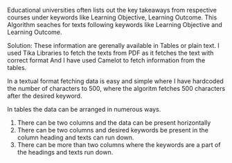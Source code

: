 Educational universities often lists out the key takeaways from respective courses under keywords like Learning Objective, Learning Outcome. 
This Algorithm seaches for texts following keywords like Learning Objective and Learning Outcome.

Solution:
These information are gerenally available in Tables or plain text.
I used Tika Libraries to fetch the texts from PDF as it fetches the text with correct format
And I have used Camelot to fetch information from the tables.

In a textual format fetching data is easy and simple where I have hardcoded the number of characters to 500, where the algoritm fetches 500 characters after the desired keyword.

In tables the data can be arranged in numerous ways.
1) There can be two columns and the data can be present horizontally
2) There can be two columns and desired keywords be present in the column heading and texts can run down.
3) There can be more than two columns where the keywords are a part of the headings and texts run down.
